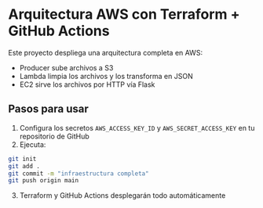 # Arquitectura AWS con Terraform + GitHub Actions

Este proyecto despliega una arquitectura completa en AWS:
- Producer sube archivos a S3
- Lambda limpia los archivos y los transforma en JSON
- EC2 sirve los archivos por HTTP vía Flask

## Pasos para usar

1. Configura los secretos `AWS_ACCESS_KEY_ID` y `AWS_SECRET_ACCESS_KEY` en tu repositorio de GitHub
2. Ejecuta:
```bash
git init
git add .
git commit -m "infraestructura completa"
git push origin main
```
3. Terraform y GitHub Actions desplegarán todo automáticamente